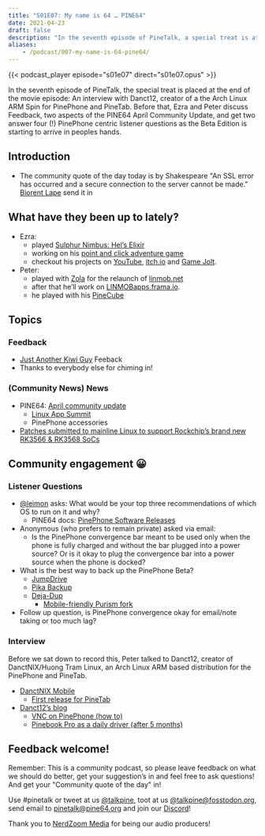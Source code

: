 ```yaml
---
title: "S01E07: My name is 64 … PINE64"
date: 2021-04-23
draft: false
description: "In the seventh episode of PineTalk, a special treat is at the end of the episode: An interview with Danct12, creator of a the Arch Linux ARM spin off for PinePhone and PineTab. Prior to this, Ezra and Peter discuss Feedback, two aspects of the PINE64 April Community Update, and get to answer four (!) PinePhone-centric listener questions as the Beta Edition is starting to arrive in peoples hands."
aliases:
    - /podcast/007-my-name-is-64-pine64/
---
```


{{< podcast_player episode="s01e07" direct="s01e07.opus" >}}

In the seventh episode of PineTalk, the special treat is placed at the end of the movie episode: An interview with Danct12, creator of a the Arch Linux ARM Spin for PinePhone and PineTab. Before that, Ezra and Peter discuss Feedback, two aspects of the PINE64 April Community Update, and get two answer four (!) PinePhone centric listener questions as the Beta Edition is starting to arrive in peoples hands.

## Introduction

* The community quote of the day today is by Shakespeare "An SSL error has occurred and a secure connection to the server cannot be made." [Biorent Lape](https://twitter.com/BiorentLape/status/1377502814742712321) send it in

## What have they been up to lately?

* Ezra:
  * played [Sulphur Nimbus: Hel’s Elixir](https://oddwarg.itch.io/sulphur-nimbus-hels-elixir)
  * working on his [point and click adventure game](https://gamejolt.com/games/Televoid_out_of_the_loop/377460)
  * checkout his projects on [YouTube](https://www.youtube.com/channel/UCLN0SPhQo4jAPpTFNsxUnMg), [itch.io](https://elatronion.itch.io/) and [Game Jolt](https://gamejolt.com/@Elatronion/games).
* Peter:
  * played with [Zola](https://getzola.org/) for the relaunch of [linmob.net](https://linmob.net/)
  * after that he’ll work on [LINMOBapps.frama.io](https://linmobapps.frama.io/).
  * he played with his [PineCube](https://fosstodon.org/@linmob/106070598603118848)

## Topics

### Feedback

* [Just Another Kiwi Guy](https://social.kaitaia.life/notice/A67f6QOLwG3OgadnCC) Feeback
* Thanks to everybody else for chiming in!

### (Community News) News

* PINE64: [April community update](https://www.pine64.org/2021/04/15/april-update-new-developments/)
  * [Linux App Summit](https://linuxappsummit.org/)
  * PinePhone accessories
* [Patches submitted to mainline Linux to support Rockchip’s brand new RK3566 & RK3568 SoCs](https://lore.kernel.org/netdev/20210413210235.489467-1-ezequiel@collabora.com/)

## Community engagement 😀
### Listener Questions

* [@leimon](https://social.librem.one/@leimon) asks: What would be your top three recommendations of which OS to run on it and why?
  * PINE64 docs: [PinePhone Software Releases](/documentation/PinePhone/Software/Releases/)
* Anonymous (who prefers to remain private) asked via email:
  * Is the PinePhone convergence bar meant to be used only when the phone is fully charged and without the bar plugged into a power source? Or is it okay to plug the convergence bar into a power source when the phone is docked?
* What is the best way to back up the PinePhone Beta?
  * [JumpDrive](https://github.com/dreemurrs-embedded/Jumpdrive/releases)
  * [Pika Backup](https://gitlab.gnome.org/World/pika-backup)
  * [Deja-Dup](https://wiki.gnome.org/Apps/DejaDup)
    * [Mobile-friendly Purism fork](https://source.puri.sm/Librem5/deja-dup)
* Follow up question, is PinePhone convergence okay for email/note taking or too much lag?

### Interview

Before we sat down to record this, Peter talked to Danct12, creator of DanctNIX/Huong Tram Linux, an Arch Linux ARM based distribution for the PinePhone and PineTab.

* [DanctNIX Mobile](https://github.com/dreemurrs-embedded/Pine64-Arch/releases)
  * [First release for PineTab](https://github.com/dreemurrs-embedded/Pine64-Arch/releases/tag/kern-5.3rc4)
* [Danct12’s blog](https://danct12.github.io/)
  * [VNC on PinePhone (how to)](https://danct12.github.io/VNC-on-PinePhone/)
  * [Pinebook Pro as a daily driver (after 5 months)](https://danct12.github.io/Pinebook-Pro-after-5-months/)

## Feedback welcome!

Remember: This is a community podcast, so please leave feedback on what we should do better, get your suggestion’s in and feel free to ask questions! And get your "Community quote of the day" in!

Use #pinetalk or tweet at us [@talkpine](https://twitter.com/talkpine), toot at us [@talkpine@fosstodon.org](https://fosstodon.org/@talkpine), send email to pinetalk@pine64.org and join our [Discord](https://discord.gg/NNTUZhNqvN)!

Thank you to [NerdZoom Media](https://nerdzoom.media/) for being our audio producers!

